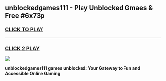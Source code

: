 
## unblockedgames111 - Play Unblocked Gmaes & Free #6x73p
<h3>
<a href="https://news.freeplayer.one?title=unblockedgames111&ref=24F">CLICK TO PLAY</a></h3>
<hr>

<h3>
<a href="https://news.freeplayer.one?title=unblockedgames111&ref=24F">CLICK 2 PLAY</a>
  
</h3>

<a href="https://news.freeplayer.one?title=unblockedgames111&ref=24F/"><img src="https://clearcache.store/games.png"></a>


**unblockedgames111 games unblocked: Your Gateway to Fun and Accessible Online Gaming**
